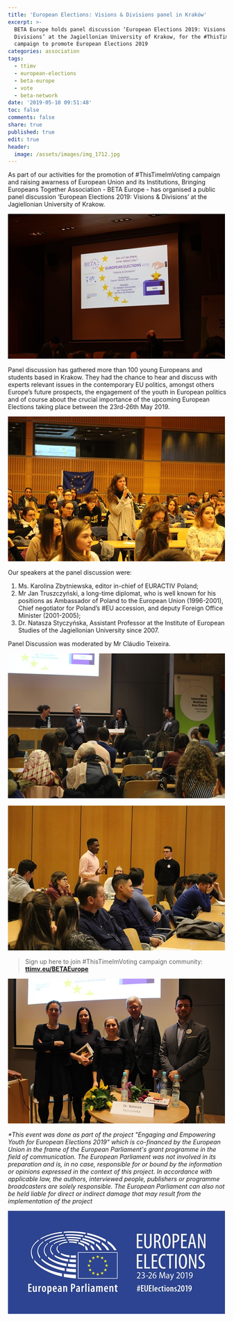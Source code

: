 ```yaml
---
title: 'European Elections: Visions & Divisions panel in Kraków'
excerpt: >-
  BETA Europe holds panel discussion ‘European Elections 2019: Visions &
  Divisions’ at the Jagiellonian University of Krakow, for the #ThisTimeImVoting
  campaign to promote European Elections 2019
categories: association
tags:
  - ttimv
  - european-elections
  - beta-europe
  - vote
  - beta-network
date: '2019-05-10 09:51:48'
toc: false
comments: false
share: true
published: true
edit: true
header:
  image: /assets/images/img_1712.jpg
---
```

As part of our activities for the promotion of #ThisTimeImVoting campaign and raising awarness of European Union and its Institutions, Bringing Europeans Together Association - BETA Europe -  has organised a public panel discussion ‘European Elections 2019: Visions & Divisions’ at the Jagiellonian University of Krakow. 

![](/assets/images/img_1675.jpg)

Panel discussion has gathered more than 100 young Europeans and students based in Krakow. They had the chance to hear and discuss with experts relevant issues in the contemporary EU politics, amongst others Europe’s future prospects, the engagement of the youth in European politics and of course about the crucial importance of the upcoming European Elections taking place between the 23rd-26th May 2019.

![](/assets/images/img_1712.jpg)

Our speakers at the panel discussion were:

1. Ms. Karolina Zbytniewska, editor in-chief of EURACTIV Poland;
2. Mr Jan Truszczyński, a long-time diplomat, who is well known for his positions as Ambassador of Poland to the European Union (1996-2001), Chief negotiator for Poland’s #EU accession, and deputy Foreign Office Minister (2001-2005);
3. Dr. Natasza Styczyńska, Assistant Professor at the Institute of European Studies of the Jagiellonian University since 2007.

Panel Discussion was moderated by Mr Cláudio Teixeira.

![](/assets/images/img_1689.jpg)

![](/assets/images/img_1722.jpg)

> Sign up here to join #ThisTimeImVoting  campaign community: [**ttimv.eu/BETAEurope**](https://www.thistimeimvoting.eu/?recruiter_id=104246) 

![](/assets/images/img_1736.jpg)

_\*This event was done as part of the project "Engaging and Empowering Youth for European Elections 2019" which is co-financed by the European Union in the frame of the European
 Parliament's grant programme in the field of communication. The European Parliament was not involved in its preparation and is, in no case, responsible for or bound by the information or opinions expressed in the context of this project. In accordance with applicable law, the authors, interviewed people, publishers or programme broadcasters are solely responsible. The European Parliament can also not be held liable for direct or indirect damage that may result from the implementation of the project_

![](/assets/images/2018_one-year-to-go_patronage_en-01.jpg)
